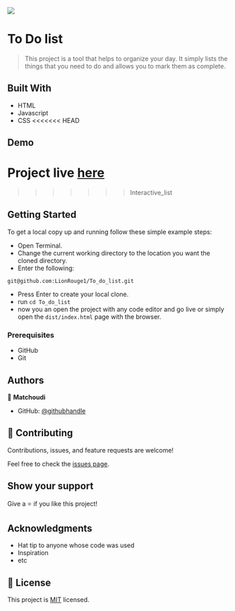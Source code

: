 ![](https://img.shields.io/badge/Microverse-blueviolet)

# To Do list

> This project is a tool that helps to organize your day. It simply lists the things that you need to do and allows you to mark them as complete.

## Built With

- HTML
- Javascript
- CSS
<<<<<<< HEAD
## Demo

Project live [here](https://lionrouge1.github.io/To_do_list/)
=======
>>>>>>> Interactive_list

## Getting Started

To get a local copy up and running follow these simple example steps:

- Open Terminal.
- Change the current working directory to the location you want the cloned directory.
- Enter the following:

```
git@github.com:LionRouge1/To_do_list.git

```

- Press Enter to create your local clone.
- run ``cd To_do_list``
- now you an open the project with any code editor and go live or simply open the `dist/index.html` page with the browser.

### Prerequisites

- GitHub
- Git

## Authors

👤 **Matchoudi**

- GitHub: [@githubhandle](https://github.com/LionRouge1)

## 🤝 Contributing

Contributions, issues, and feature requests are welcome!

Feel free to check the [issues page](../../issues/).

## Show your support

Give a ⭐️ if you like this project!

## Acknowledgments

- Hat tip to anyone whose code was used
- Inspiration
- etc

## 📝 License

This project is [MIT](./MIT.md) licensed.
